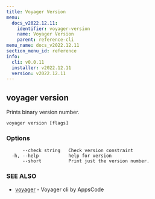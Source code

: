 ```yaml
---
title: Voyager Version
menu:
  docs_v2022.12.11:
    identifier: voyager-version
    name: Voyager Version
    parent: reference-cli
menu_name: docs_v2022.12.11
section_menu_id: reference
info:
  cli: v0.0.11
  installer: v2022.12.11
  version: v2022.12.11
---
```


## voyager version

Prints binary version number.

```
voyager version [flags]
```

### Options

```
      --check string   Check version constraint
  -h, --help           help for version
      --short          Print just the version number.
```

### SEE ALSO

* [voyager](/docs/v2022.12.11/reference/cli/voyager)	 - Voyager cli by AppsCode

